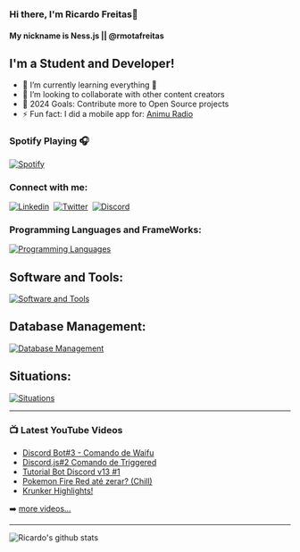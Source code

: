 ### Hi there, I'm Ricardo Freitas👋
#### My nickname is Ness.js || @rmotafreitas
## I'm a Student and Developer!

- 🌱 I’m currently learning everything 🤣
- 👯 I’m looking to collaborate with other content creators
- 🥅 2024 Goals: Contribute more to Open Source projects
- ⚡ Fun fact: I did a mobile app for: [Animu Radio](https://animu.com.br)

### Spotify Playing 🎧

[![Spotify](https://novatorem-theta-green.vercel.app/api/spotify)](https://open.spotify.com/user/xiwv4n1yhmxitpz0arg4a95un)

### Connect with me:
[![Linkedin](https://skillicons.dev/icons?i=linkedin)](https://www.linkedin.com/in/ricardo-mota-freitas-0b620124b/)&nbsp;&nbsp;[![Twitter](https://skillicons.dev/icons?i=twitter)](https://twitter.com/rmotafreitas)&nbsp;&nbsp;[![Discord](https://skillicons.dev/icons?i=discord)](https://discord.gg/EQUrP46utb)
<br />

### Programming Languages and FrameWorks:
[![Programming Languages](https://skillicons.dev/icons?i=html,css,cs,php,js,ts,jquery,nodejs,express,react,svelte,tailwind)](#)
<br/>

## Software and Tools:
[![Software and Tools](https://skillicons.dev/icons?i=git,deno,figma,github,heroku,neovim,vscode,visualstudio,powershell,unity,ps)](#)
<br/>

## Database Management:
[![Database Management](https://skillicons.dev/icons?i=firebase,mysql,prisma,mongodb)](#)
<br/>

## Situations:
[![Situations](https://skillicons.dev/icons?i=bots,dotnet,vite,linux)](#)
<br/>

---

### 📺 Latest YouTube Videos

<!-- YOUTUBE:START -->
- [Discord Bot#3 - Comando de Waifu](https://www.youtube.com/watch?v=oX1t-nX6y9o)
- [Discord.js#2 Comando de Triggered](https://www.youtube.com/watch?v=7152O0BKzuM)
- [Tutorial Bot Discord v13 #1](https://www.youtube.com/watch?v=bbYpBe1MR6c)
- [Pokemon Fire Red até zerar? &lpar;Chill&rpar;](https://www.youtube.com/watch?v=WaFsmi5KA9c)
- [Krunker Highlights!](https://www.youtube.com/watch?v=f_1P_Tnib3c)
<!-- YOUTUBE:END -->

➡️ [more videos...](https://www.youtube.com/channel/UCwGmvFQAQLIFMfyDKKzafPw)

---

![Ricardo's github stats](https://github-readme-stats.vercel.app/api?username=rmotafreitas&show_icons=true&theme=dark)

